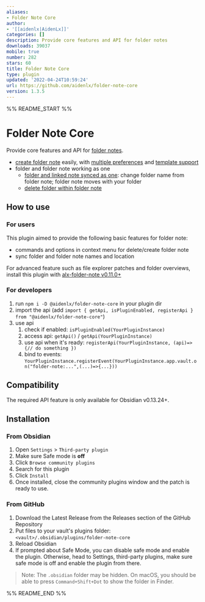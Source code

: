 ```yaml
---
aliases:
- Folder Note Core
author:
- '[[aidenlx|AidenLx]]'
categories: []
description: Provide core features and API for folder notes
downloads: 39037
mobile: true
number: 282
stars: 60
title: Folder Note Core
type: plugin
updated: '2022-04-24T10:59:24'
url: https://github.com/aidenlx/folder-note-core
version: 1.3.5
---
```


%% README_START %%

# Folder Note Core

Provide core features and API for [folder notes](https://github.com/aidenlx/alx-folder-note).

- [create folder note](https://github.com/aidenlx/alx-folder-note/wiki/create-folder-note) easily, with [multiple preferences](https://github.com/aidenlx/alx-folder-note/wiki/folder-note-pref) and [template support](https://github.com/aidenlx/alx-folder-note/wiki/core-settings#template)
- folder and folder note working as one
  - [folder and linked note synced as one](https://github.com/aidenlx/alx-folder-note/wiki/core-settings#auto-rename): change folder name from folder note; folder note moves with your folder
  - [delete folder within folder note](https://github.com/aidenlx/alx-folder-note/wiki/delete-folder-from-folder-note)

## How to use

### For users

This plugin aimed to provide the following basic features for folder note:

- commands and options in context menu for delete/create folder note
- sync folder and folder note names and location

For advanced feature such as file explorer patches and folder overviews, install this plugin with [alx-folder-note v0.11.0+](https://github.com/aidenlx/alx-folder-note)

### For developers

1. run `npm i -D @aidenlx/folder-note-core` in your plugin dir
2. import the api (add `import { getApi, isPluginEnabled, registerApi } from "@aidenlx/folder-note-core"`)
3. use api
   1. check if enabled: `isPluginEnabled(YourPluginInstance)`
   2. access api: `getApi()` / `getApi(YourPluginInstance)`
   3. use api when it's ready: `registerApi(YourPluginInstance, (api)=>{// do something })`
   4. bind to events: `YourPluginInstance.registerEvent(YourPluginInstance.app.vault.on("folder-note:...",(...)=>{...}))`

## Compatibility

The required API feature is only available for Obsidian v0.13.24+.

## Installation

### From Obsidian

1. Open `Settings` > `Third-party plugin`
2. Make sure Safe mode is **off**
3. Click `Browse community plugins`
4. Search for this plugin
5. Click `Install`
6. Once installed, close the community plugins window and the patch is ready to use.

### From GitHub

1. Download the Latest Release from the Releases section of the GitHub Repository
2. Put files to your vault's plugins folder: `<vault>/.obsidian/plugins/folder-note-core`
3. Reload Obsidian
4. If prompted about Safe Mode, you can disable safe mode and enable the plugin.
   Otherwise, head to Settings, third-party plugins, make sure safe mode is off and
   enable the plugin from there.

> Note: The `.obsidian` folder may be hidden. On macOS, you should be able to press `Command+Shift+Dot` to show the folder in Finder.


%% README_END %%